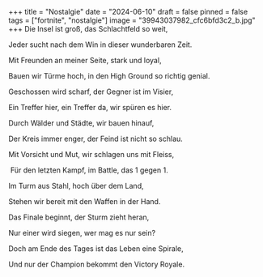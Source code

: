 +++
title = "Nostalgie"
date = "2024-06-10"
draft = false
pinned = false
tags = ["fortnite", "nostalgie"]
image = "39943037982_cfc6bfd3c2_b.jpg"
+++
Die Insel ist groß, das Schlachtfeld so weit, 

Jeder sucht nach dem Win in dieser wunderbaren Zeit. 

Mit Freunden an meiner Seite, stark und loyal, 

Bauen wir Türme hoch, in den High Ground so richtig genial. 

Geschossen wird scharf, der Gegner ist im Visier, 

Ein Treffer hier, ein Treffer da, wir spüren es hier. 

Durch Wälder und Städte, wir bauen hinauf, 

Der Kreis immer enger, der Feind ist nicht so schlau. 

Mit Vorsicht und Mut, wir schlagen uns mit Fleiss,

 Für den letzten Kampf, im Battle, das 1 gegen 1. 

Im Turm aus Stahl, hoch über dem Land, 

Stehen wir bereit mit den Waffen in der Hand. 

Das Finale beginnt, der Sturm zieht heran, 

Nur einer wird siegen, wer mag es nur sein?

Doch am Ende des Tages ist das Leben eine Spirale, 

Und nur der Champion bekommt den Victory Royale.